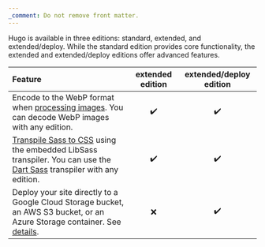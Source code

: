 ```yaml
---
_comment: Do not remove front matter.
---
```


Hugo is available in three editions: standard, extended, and extended/deploy. While the standard edition provides core functionality, the extended and extended/deploy editions offer advanced features.

Feature|extended edition|extended/deploy edition
:--|:-:|:-:
Encode to the WebP format when [processing images]. You can decode WebP images with any edition.|:heavy_check_mark:|:heavy_check_mark:
[Transpile Sass to CSS] using the embedded LibSass transpiler. You can use the [Dart Sass] transpiler with any edition.|:heavy_check_mark:|:heavy_check_mark:
Deploy your site directly to a Google Cloud Storage bucket, an AWS S3 bucket, or an Azure Storage container. See [details].|:x:|:heavy_check_mark:

[dart sass]: /functions/css/sass/#dart-sass
[processing images]: /content-management/image-processing/
[transpile sass to css]: /functions/css/sass/
[details]: /hosting-and-deployment/hugo-deploy/
